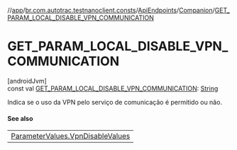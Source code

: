 //[app](../../../../index.md)/[br.com.autotrac.testnanoclient.consts](../../index.md)/[ApiEndpoints](../index.md)/[Companion](index.md)/[GET_PARAM_LOCAL_DISABLE_VPN_COMMUNICATION](-g-e-t_-p-a-r-a-m_-l-o-c-a-l_-d-i-s-a-b-l-e_-v-p-n_-c-o-m-m-u-n-i-c-a-t-i-o-n.md)

# GET_PARAM_LOCAL_DISABLE_VPN_COMMUNICATION

[androidJvm]\
const val [GET_PARAM_LOCAL_DISABLE_VPN_COMMUNICATION](-g-e-t_-p-a-r-a-m_-l-o-c-a-l_-d-i-s-a-b-l-e_-v-p-n_-c-o-m-m-u-n-i-c-a-t-i-o-n.md): [String](https://kotlinlang.org/api/latest/jvm/stdlib/kotlin/-string/index.html)

Indica se o uso da VPN pelo serviço de comunicação é permitido ou não.

#### See also

| |
|---|
| [ParameterValues.VpnDisableValues](../../-parameter-values/-vpn-disable-values/index.md) |
